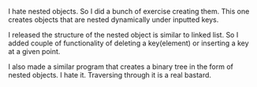 I hate nested objects. So I did a bunch of exercise creating them. This one creates objects that are nested dynamically under inputted keys.

I released the structure of the nested object is similar to linked list. So I added couple of functionality of deleting a key(element) or inserting a key at a given point.

I also made a similar program that creates a binary tree in the form of nested objects. I hate it. Traversing through it is a real  bastard.

